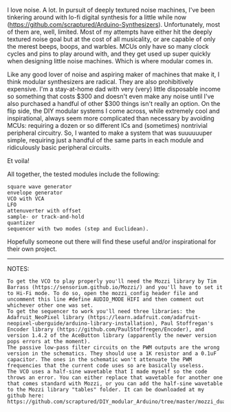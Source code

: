 I love noise. A lot. In pursuit of deeply textured noise machines, I've been tinkering around with lo-fi digital synthesis for a little while now (https://github.com/scraptured/Arduino-Synthesizers). Unfortunately, most of them are, well, limited. Most of my attempts have either hit the deeply textured noise goal but at the cost of all musicality, or are capable of only the merest beeps, boops, and warbles. MCUs only have so many clock cycles and pins to play around with, and they get used up super quickly when designing little noise machines. Which is where modular comes in.

Like any good lover of noise and aspiring maker of machines that make it, I think modular synthesizers are radical. They are also prohibitively expensive. I'm a stay-at-home dad with very (very) little disposable income so something that costs $300 and doesn't even make any noise until I've also purchased a handful of other $300 things isn't really an option. On the flip side, the DIY modular systems I come across, while extremely cool and inspirational, always seem more complicated than necessary by avoiding MCUs: requiring a dozen or so different ICs and (sometimes) nontrivial peripheral circuitry. So, I wanted to make a system that was suuuuuuper simple, requiring just a handful of the same parts in each module and ridiculously basic peripheral circuits.

Et voila!

All together, the tested modules include the following:

    square wave generator
    envelope generator
    VCO with VCA
    LFO
    attenuverter with offset
    sample- or track-and-hold
    quantizer
    sequencer with two modes (step and Euclidean).

Hopefully someone out there will find these useful and/or inspirational for their own project.

-----------------------------------

NOTES:

    To get the VCO to play properly you'll need the Mozzi library by Tim Barrass (https://sensorium.github.io/Mozzi/) and you'll have to set it to Hi-Fi mode. To do so, open the mozzi_config header file and uncomment this line #define AUDIO_MODE HIFI and then comment out whichever other one was set.
    To get the sequencer to work you'll need three libraries: the Adafruit_NeoPixel library (https://learn.adafruit.com/adafruit-neopixel-uberguide/arduino-library-installation), Paul Stoffregan's Encoder library (https://github.com/PaulStoffregen/Encoder), and version 1.4.2 of the AceButton library (apparently the newer version pops errors at the moment).
    The passive low-pass filter circuits on the PWM outputs are the wrong version in the schematics. They should use a 1K resistor and a 0.1uF capacitor. The ones in the schematic won't attenuate the PWM frequencies that the current code uses so are basically useless.
    The VCO uses a half-sine wavetable that I made myself so the code throws an error. You can either replace that wavetable for another one that comes standard with Mozzi, or you can add the half-sine wavetable to the Mozzi library "tables" folder. It can be downloaded at my github here: https://github.com/scraptured/DIY_modular_Arduino/tree/master/mozzi_dual_mode_VCO_with_VCA
